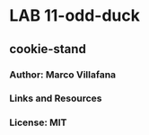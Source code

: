 # LAB 11-odd-duck

## cookie-stand

### Author: Marco Villafana

### Links and Resources


### License: MIT

